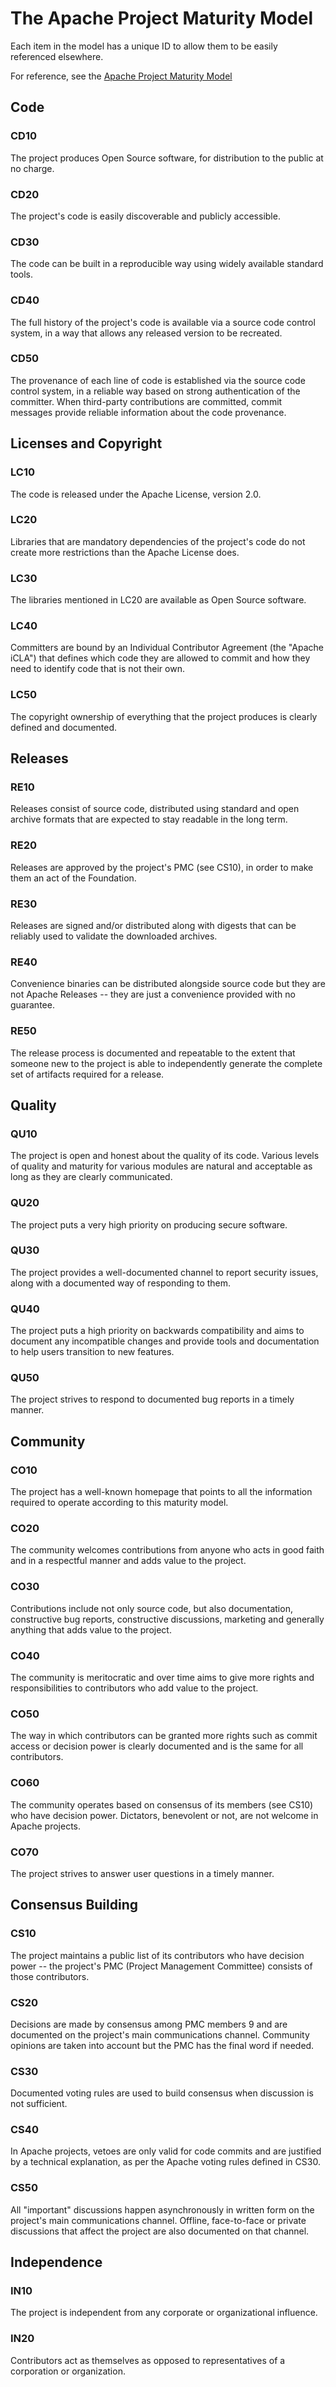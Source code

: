 <!--
Licensed to the Apache Software Foundation (ASF) under one
or more contributor license agreements.  See the NOTICE file
distributed with this work for additional information
regarding copyright ownership.  The ASF licenses this file
to you under the Apache License, Version 2.0 (the
"License"); you may not use this file except in compliance
with the License.  You may obtain a copy of the License at
  http://www.apache.org/licenses/LICENSE-2.0

Unless required by applicable law or agreed to in writing,
software distributed under the License is distributed on an
"AS IS" BASIS, WITHOUT WARRANTIES OR CONDITIONS OF ANY
KIND, either express or implied.  See the License for the
specific language governing permissions and limitations
under the License.
-->
# The Apache Project Maturity Model
Each item in the model has a unique ID to allow them to be easily referenced elsewhere.

For reference, see the [Apache Project Maturity Model](http://community.apache.org/apache-way/apache-project-maturity-model.html)

## Code
### CD10
The project produces Open Source software, for distribution to the public at no charge.
### CD20
The project's code is easily discoverable and publicly accessible.
### CD30
The code can be built in a reproducible way using widely available standard tools.
### CD40
The full history of the project's code is available via a source code control system, in a way that allows any released version to be recreated.
### CD50
The provenance of each line of code is established via the source code control system, in a reliable way based on strong authentication of the committer. When third-party contributions are committed, commit messages provide reliable information about the code provenance.

## Licenses and Copyright
### LC10
The code is released under the Apache License, version 2.0.
### LC20
Libraries that are mandatory dependencies of the project's code do not create more restrictions than the Apache License does.
### LC30
The libraries mentioned in LC20 are available as Open Source software.
### LC40
Committers are bound by an Individual Contributor Agreement (the "Apache iCLA") that defines which code they are allowed to commit and how they need to identify code that is not their own.
### LC50
The copyright ownership of everything that the project produces is clearly defined and documented.

## Releases
### RE10
Releases consist of source code, distributed using standard and open archive formats that are expected to stay readable in the long term.
### RE20
Releases are approved by the project's PMC (see CS10), in order to make them an act of the Foundation.
### RE30
Releases are signed and/or distributed along with digests that can be reliably used to validate the downloaded archives.
### RE40
Convenience binaries can be distributed alongside source code but they are not Apache Releases -- they are just a convenience provided with no guarantee.
### RE50
The release process is documented and repeatable to the extent that someone new to the project is able to independently generate the complete set of artifacts required for a release.

## Quality
### QU10
The project is open and honest about the quality of its code. Various levels of quality and maturity for various modules are natural and acceptable as long as they are clearly communicated.
### QU20
The project puts a very high priority on producing secure software.
### QU30
The project provides a well-documented channel to report security issues, along with a documented way of responding to them.
### QU40
The project puts a high priority on backwards compatibility and aims to document any incompatible changes and provide tools and documentation to help users transition to new features.
### QU50
The project strives to respond to documented bug reports in a timely manner.

## Community
### CO10
The project has a well-known homepage that points to all the information required to operate according to this maturity model.
### CO20
The community welcomes contributions from anyone who acts in good faith and in a respectful manner and adds value to the project.
### CO30
Contributions include not only source code, but also documentation, constructive bug reports, constructive discussions, marketing and generally anything that adds value to the project.
### CO40
The community is meritocratic and over time aims to give more rights and responsibilities to contributors who add value to the project.
### CO50
The way in which contributors can be granted more rights such as commit access or decision power is clearly documented and is the same for all contributors.
### CO60
The community operates based on consensus of its members (see CS10) who have decision power. Dictators, benevolent or not, are not welcome in Apache projects.
### CO70
The project strives to answer user questions in a timely manner.

## Consensus Building
### CS10
The project maintains a public list of its contributors who have decision power -- the project's PMC (Project Management Committee) consists of those contributors.
### CS20
Decisions are made by consensus among PMC members 9 and are documented on the project's main communications channel. Community opinions are taken into account but the PMC has the final word if needed.
### CS30
Documented voting rules are used to build consensus when discussion is not sufficient.
### CS40
In Apache projects, vetoes are only valid for code commits and are justified by a technical explanation, as per the Apache voting rules defined in CS30.
### CS50
All "important" discussions happen asynchronously in written form on the project's main communications channel. Offline, face-to-face or private discussions that affect the project are also documented on that channel.

## Independence
### IN10
The project is independent from any corporate or organizational influence.
### IN20
Contributors act as themselves as opposed to representatives of a corporation or organization.
